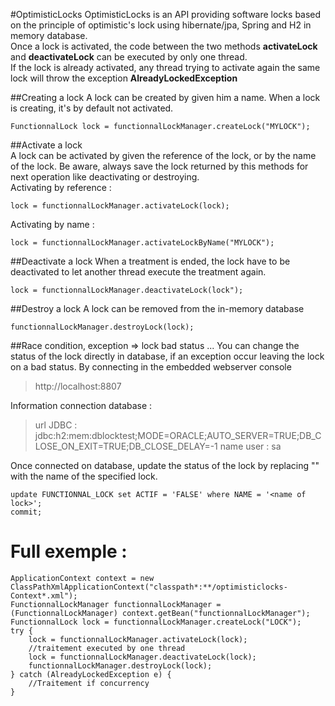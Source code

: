 #OptimisticLocks
OptimisticLocks is an API providing software locks based on the principle of optimistic's lock using hibernate/jpa, Spring and H2 in memory database.<br/>
Once a lock is activated, the code between the two methods **activateLock** and **deactivateLock** can be executed by only one thread.<br/>
If the lock is already activated, any thread trying to activate again the same lock will throw the exception **AlreadyLockedException**

##Creating a lock
A lock can be created by given him a name. When a lock is creating, it's by default not activated.

    FunctionnalLock lock = functionnalLockManager.createLock("MYLOCK");

##Activate a lock     
A lock can be activated by given the reference of the lock, or by the name of the lock. Be aware, always save the lock returned by this methods for next operation like deactivating or destroying.<br/>
Activating by reference :
    
    lock = functionnalLockManager.activateLock(lock);
    
Activating by name :   

    lock = functionnalLockManager.activateLockByName("MYLOCK");
    
##Deactivate a lock
When a treatment is ended, the lock have to be deactivated to let another thread execute the treatment again.
    
    lock = functionnalLockManager.deactivateLock(lock");
    
##Destroy a lock
A lock can be removed from the in-memory database

    functionnalLockManager.destroyLock(lock);

##Race condition, exception => lock bad status ...
You can change the status of the lock directly in database, if an exception occur leaving the lock on a bad status.
By connecting in the embedded webserver console

> http://localhost:8807

Information connection database :

> url JDBC : jdbc:h2:mem:dblocktest;MODE=ORACLE;AUTO_SERVER=TRUE;DB_CLOSE_ON_EXIT=TRUE;DB_CLOSE_DELAY=-1
> name user : sa
    
Once connected on database, update the status of the lock by replacing "<name of lock>" with the name of the specified lock.

	update FUNCTIONNAL_LOCK set ACTIF = 'FALSE' where NAME = '<name of lock>';
	commit;


# Full exemple :
    ApplicationContext context = new ClassPathXmlApplicationContext("classpath*:**/optimisticlocks-Context*.xml");
    FunctionnalLockManager functionnalLockManager = (FunctionnalLockManager) context.getBean("functionnalLockManager");
    FunctionnalLock lock = functionnalLockManager.createLock("LOCK");
    try {
        lock = functionnalLockManager.activateLock(lock);
        //traitement executed by one thread
        lock = functionnalLockManager.deactivateLock(lock);
        functionnalLockManager.destroyLock(lock);
    } catch (AlreadyLockedException e) {
        //Traitement if concurrency
    }